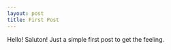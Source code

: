 ```yaml
---
layout: post
title: First Post
---
```

Hello! Saluton! Just a simple first post to get the feeling.
